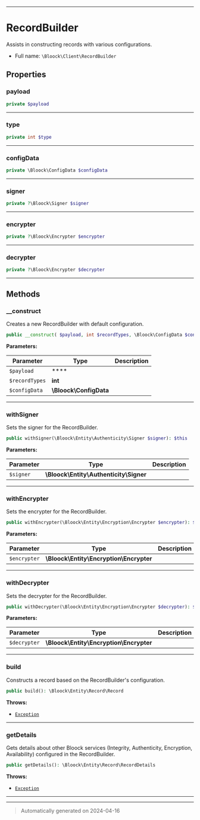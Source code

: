 ***

# RecordBuilder

Assists in constructing records with various configurations.



* Full name: `\Bloock\Client\RecordBuilder`



## Properties


### payload



```php
private $payload
```






***

### type



```php
private int $type
```






***

### configData



```php
private \Bloock\ConfigData $configData
```






***

### signer



```php
private ?\Bloock\Signer $signer
```






***

### encrypter



```php
private ?\Bloock\Encrypter $encrypter
```






***

### decrypter



```php
private ?\Bloock\Encrypter $decrypter
```






***

## Methods


### __construct

Creates a new RecordBuilder with default configuration.

```php
public __construct( $payload, int $recordTypes, \Bloock\ConfigData $configData): mixed
```








**Parameters:**

| Parameter | Type | Description |
|-----------|------|-------------|
| `$payload` | **** |  |
| `$recordTypes` | **int** |  |
| `$configData` | **\Bloock\ConfigData** |  |





***

### withSigner

Sets the signer for the RecordBuilder.

```php
public withSigner(\Bloock\Entity\Authenticity\Signer $signer): $this
```








**Parameters:**

| Parameter | Type | Description |
|-----------|------|-------------|
| `$signer` | **\Bloock\Entity\Authenticity\Signer** |  |





***

### withEncrypter

Sets the encrypter for the RecordBuilder.

```php
public withEncrypter(\Bloock\Entity\Encryption\Encrypter $encrypter): $this
```








**Parameters:**

| Parameter | Type | Description |
|-----------|------|-------------|
| `$encrypter` | **\Bloock\Entity\Encryption\Encrypter** |  |





***

### withDecrypter

Sets the decrypter for the RecordBuilder.

```php
public withDecrypter(\Bloock\Entity\Encryption\Encrypter $decrypter): $this
```








**Parameters:**

| Parameter | Type | Description |
|-----------|------|-------------|
| `$decrypter` | **\Bloock\Entity\Encryption\Encrypter** |  |





***

### build

Constructs a record based on the RecordBuilder's configuration.

```php
public build(): \Bloock\Entity\Record\Record
```











**Throws:**

- [`Exception`](../../Exception.md)



***

### getDetails

Gets details about other Bloock services (Integrity, Authenticity, Encryption, Availability) configured in the RecordBuilder.

```php
public getDetails(): \Bloock\Entity\Record\RecordDetails
```











**Throws:**

- [`Exception`](../../Exception.md)



***


***
> Automatically generated on 2024-04-16
